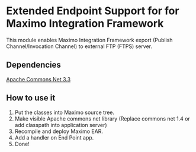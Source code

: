 Extended Endpoint Support for for Maximo Integration Framework
==============================================================

This module enables Maximo Integration Framework export (Publish Channel/Invocation Channel) to external FTP (FTPS) server.

Dependencies
------------

[Apache Commons Net 3.3](http://commons.apache.org/net/)

How to use it
-------------

1. Put the classes into Maximo source tree.
2. Make visible Apache commons net library (Replace commons net 1.4 or add classpath into application server)
3. Recompile and deploy Maximo EAR.
4. Add a handler on End Point app.
5. Done!
